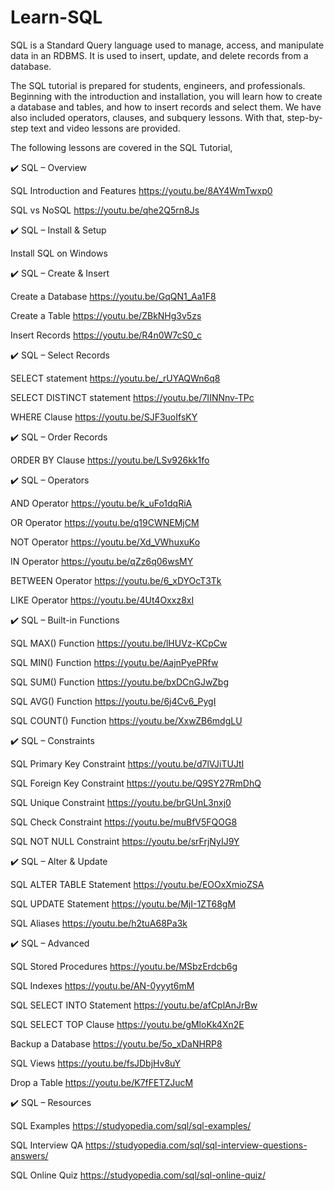 # Learn-SQL
SQL is a Standard Query language used to manage, access, and manipulate data in an RDBMS. It is used to insert, update, and delete records from a database. 

The SQL tutorial is prepared for students, engineers, and professionals. Beginning with the introduction and installation, you will learn how to create a database and tables, and how to insert records and select them. We have also included operators, clauses, and subquery lessons. With that, step-by-step text and video lessons are provided.

The following lessons are covered in the SQL Tutorial,

✔️ SQL – Overview

SQL Introduction and Features https://youtu.be/8AY4WmTwxp0

SQL vs NoSQL https://youtu.be/qhe2Q5rn8Js

✔️ SQL – Install & Setup

Install SQL on Windows

✔️ SQL – Create & Insert

Create a Database https://youtu.be/GqQN1_Aa1F8

Create a Table https://youtu.be/ZBkNHg3v5zs

Insert Records https://youtu.be/R4n0W7cS0_c


✔️ SQL – Select Records

SELECT statement https://youtu.be/_rUYAQWn6q8

SELECT DISTINCT statement https://youtu.be/7IINNnv-TPc

WHERE Clause https://youtu.be/SJF3uoIfsKY

✔️ SQL – Order Records

ORDER BY Clause https://youtu.be/LSv926kk1fo

✔️ SQL – Operators

AND Operator https://youtu.be/k_uFo1dqRiA

OR Operator https://youtu.be/q19CWNEMjCM

NOT Operator https://youtu.be/Xd_VWhuxuKo

IN Operator https://youtu.be/qZz6q06wsMY

BETWEEN Operator https://youtu.be/6_xDYOcT3Tk

LIKE Operator https://youtu.be/4Ut4Oxxz8xI


✔️ SQL – Built-in Functions

SQL MAX() Function https://youtu.be/lHUVz-KCpCw

SQL MIN() Function https://youtu.be/AajnPyePRfw

SQL SUM() Function https://youtu.be/bxDCnGJwZbg

SQL AVG() Function https://youtu.be/6j4Cv6_PygI

SQL COUNT() Function https://youtu.be/XxwZB6mdgLU


✔️ SQL – Constraints

SQL Primary Key Constraint https://youtu.be/d7lVJiTUJtI

SQL Foreign Key Constraint https://youtu.be/Q9SY27RmDhQ

SQL Unique Constraint https://youtu.be/brGUnL3nxj0

SQL Check Constraint https://youtu.be/muBfV5FQOG8

SQL NOT NULL Constraint https://youtu.be/srFrjNyIJ9Y


✔️ SQL – Alter & Update

SQL ALTER TABLE Statement https://youtu.be/EOOxXmioZSA

SQL UPDATE Statement https://youtu.be/MjI-1ZT68gM

SQL Aliases https://youtu.be/h2tuA68Pa3k


✔️ SQL – Advanced

SQL Stored Procedures https://youtu.be/MSbzErdcb6g

SQL Indexes https://youtu.be/AN-0yyyt6mM

SQL SELECT INTO Statement https://youtu.be/afCplAnJrBw

SQL SELECT TOP Clause https://youtu.be/gMloKk4Xn2E

Backup a Database https://youtu.be/5o_xDaNHRP8

SQL Views https://youtu.be/fsJDbjHv8uY

Drop a Table https://youtu.be/K7fFETZJucM


✔️ SQL – Resources

SQL Examples https://studyopedia.com/sql/sql-examples/

SQL Interview QA https://studyopedia.com/sql/sql-interview-questions-answers/

SQL Online Quiz https://studyopedia.com/sql/sql-online-quiz/
